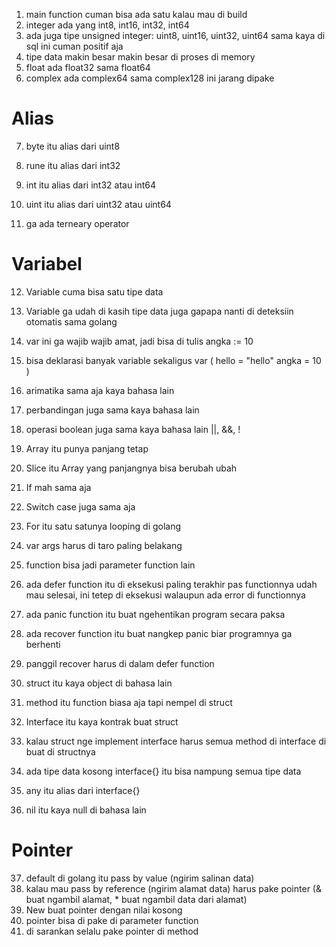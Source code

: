 1. main function cuman bisa ada satu kalau mau di build
2. integer ada yang int8, int16, int32, int64
3. ada juga tipe unsigned integer: uint8, uint16, uint32, uint64 sama kaya di sql ini cuman positif aja
4. tipe data makin besar makin besar di proses di memory
5. float ada float32 sama float64
6. complex ada complex64 sama complex128 ini jarang dipake

# Alias

7. byte itu alias dari uint8
8. rune itu alias dari int32
9. int itu alias dari int32 atau int64
10. uint itu alias dari uint32 atau uint64

11. ga ada terneary operator

# Variabel

12. Variable cuma bisa satu tipe data
13. Variable ga udah di kasih tipe data juga gapapa nanti di deteksiin otomatis sama golang
14. var ini ga wajib wajib amat, jadi bisa di tulis angka := 10
15. bisa deklarasi banyak variable sekaligus var (
    hello = "hello"
    angka = 10
    )

16. arimatika sama aja kaya bahasa lain
17. perbandingan juga sama kaya bahasa lain
18. operasi boolean juga sama kaya bahasa lain ||, &&, !

19. Array itu punya panjang tetap
20. Slice itu Array yang panjangnya bisa berubah ubah

21. If mah sama aja
22. Switch case juga sama aja
23. For itu satu satunya looping di golang

24. var args harus di taro paling belakang
25. function bisa jadi parameter function lain

26. ada defer function itu di eksekusi paling terakhir pas functionnya udah mau selesai, ini tetep di eksekusi walaupun ada error di functionnya

27. ada panic function itu buat ngehentikan program secara paksa
28. ada recover function itu buat nangkep panic biar programnya ga berhenti
29. panggil recover harus di dalam defer function

30. struct itu kaya object di bahasa lain
31. method itu function biasa aja tapi nempel di struct

32. Interface itu kaya kontrak buat struct
33. kalau struct nge implement interface harus semua method di interface di buat di structnya

34. ada tipe data kosong interface{} itu bisa nampung semua tipe data
35. any itu alias dari interface{}

36. nil itu kaya null di bahasa lain

# Pointer

37. default di golang itu pass by value (ngirim salinan data)
38. kalau mau pass by reference (ngirim alamat data) harus pake pointer (& buat ngambil alamat, \* buat ngambil data dari alamat)
39. New buat pointer dengan nilai kosong
40. pointer bisa di pake di parameter function
41. di sarankan selalu pake pointer di method
